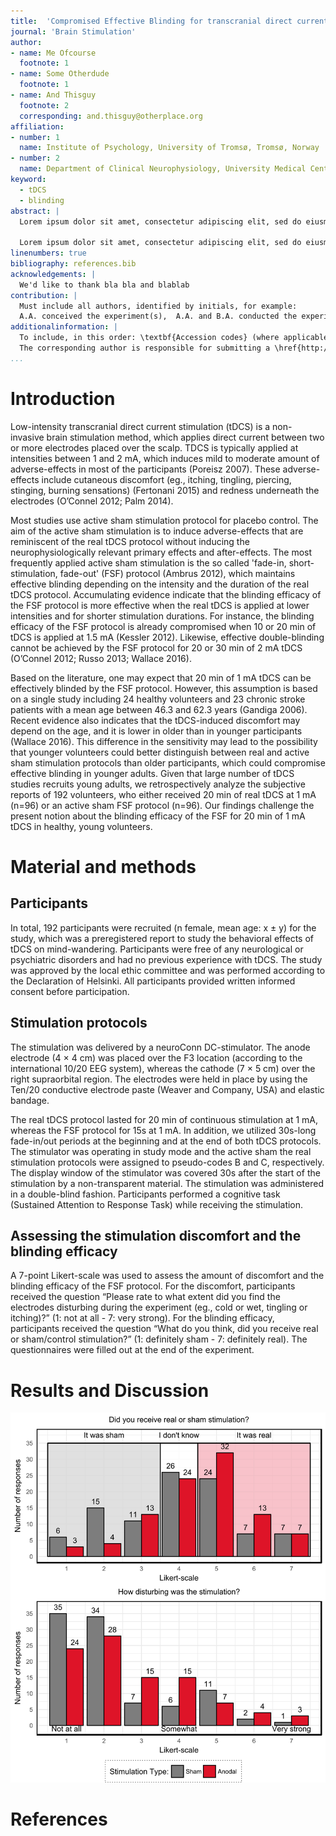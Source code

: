 ```yaml
---
title:  'Compromised Effective Blinding for transcranial direct current stimulation at 1 mA for 20 min in Young Healthy Individuals'
journal: 'Brain Stimulation'
author:
- name: Me Ofcourse
  footnote: 1
- name: Some Otherdude
  footnote: 1
- name: And Thisguy
  footnote: 2
  corresponding: and.thisguy@otherplace.org
affiliation:
- number: 1
  name: Institute of Psychology, University of Tromsø, Tromsø, Norway
- number: 2
  name: Department of Clinical Neurophysiology, University Medical Center Goettingen, Georg-August University, Goettingen, Germany
keyword:
  - tDCS
  - blinding
abstract: |
  Lorem ipsum dolor sit amet, consectetur adipiscing elit, sed do eiusmod tempor incididunt ut labore et dolore magna aliqua. Ut enim ad minim veniam, quis nostrud exercitation ullamco laboris nisi ut aliquip ex ea commodo consequat. Duis aute irure dolor in reprehenderit in voluptate velit esse cillum dolore eu fugiat nulla pariatur. Excepteur sint occaecat cupidatat non proident, sunt in culpa qui officia deserunt mollit anim id est laborum.

  Lorem ipsum dolor sit amet, consectetur adipiscing elit, sed do eiusmod tempor incididunt ut labore et dolore magna aliqua. Ut enim ad minim veniam, quis nostrud exercitation ullamco laboris nisi ut aliquip ex ea commodo consequat. Duis aute irure dolor in reprehenderit in voluptate velit esse cillum dolore eu fugiat nulla pariatur. Excepteur sint occaecat cupidatat non proident, sunt in culpa qui officia deserunt mollit anim id est laborum.
linenumbers: true
bibliography: references.bib
acknowledgements: |
  We'd like to thank bla bla and blablab
contribution: | 
  Must include all authors, identified by initials, for example:
  A.A. conceived the experiment(s),  A.A. and B.A. conducted the experiment(s), C.A. and D.A. analysed the results.  All authors reviewed the manuscript.
additionalinformation: |
  To include, in this order: \textbf{Accession codes} (where applicable); \textbf{Competing financial interests} (mandatory statement).
  The corresponding author is responsible for submitting a \href{http://www.nature.com/srep/policies/index.html#competing}{competing financial interests statement} on behalf of all authors of the paper. This statement must be included in the submitted article file.
...
```


# Introduction

Low-intensity transcranial direct current stimulation (tDCS) is a non-invasive brain stimulation method, which applies direct current between two or more electrodes placed over the scalp. TDCS is typically applied at intensities between 1 and 2 mA, which induces mild to moderate amount of adverse-effects in most of the participants (Poreisz 2007). These adverse-effects include cutaneous discomfort (eg., itching, tingling, piercing, stinging, burning sensations) (Fertonani 2015) and redness underneath the electrodes (O’Connel 2012; Palm 2014). 

Most studies use active sham stimulation protocol for placebo control. The aim of the active sham stimulation is to induce adverse-effects that are reminiscent of the real tDCS protocol without inducing the neurophysiologically relevant primary effects and after-effects. The most frequently applied active sham stimulation is the so called 'fade-in, short-stimulation, fade-out' (FSF) protocol (Ambrus 2012), which maintains effective blinding depending on the intensity and the duration of the real tDCS protocol. Accumulating evidence indicate that the blinding efficacy of the FSF protocol is more effective when the real tDCS is applied at lower intensities and for shorter stimulation durations. For instance, the blinding efficacy of the FSF protocol is already compromised when 10 or 20 min of tDCS is applied at 1.5 mA (Kessler 2012). Likewise, effective double-blinding cannot be achieved by the FSF protocol for 20 or 30 min of 2 mA tDCS (O’Connel 2012; Russo 2013; Wallace 2016). 

Based on the literature, one may expect that 20 min of 1 mA tDCS can be effectively blinded by the FSF protocol. However, this assumption is based on a single study including 24 healthy volunteers and 23 chronic stroke patients with a mean age between 46.3 and 62.3 years (Gandiga 2006). Recent evidence also indicates that the tDCS-induced discomfort may depend on the age, and it is lower in older than in younger participants (Wallace 2016). This difference in the sensitivity may lead to the possibility that younger volunteers could better distinguish between real and active sham stimulation protocols than older participants, which could compromise effective blinding in younger adults. Given that large number of tDCS studies recruits young adults, we retrospectively analyze the subjective reports of 192 volunteers, who either received 20 min of real tDCS at 1 mA (n=96) or an active sham FSF protocol (n=96). Our findings challenge the present notion about the blinding efficacy of the FSF for 20 min of 1 mA tDCS in healthy, young volunteers.


# Material and methods

## Participants
In total, 192 participants were recruited (n female, mean age: x $\pm$ y) for the study, which was a preregistered report to study the behavioral effects of tDCS on mind-wandering. Participants were free of any neurological or psychiatric disorders and had no previous experience with tDCS. The study was approved by the local ethic committee and was performed according to the Declaration of Helsinki. All participants provided written informed consent before participation. 

## Stimulation protocols

The stimulation was delivered by a neuroConn DC-stimulator. The anode electrode (4 $\times$ 4 cm) was placed over the F3 location (according to the international 10/20 EEG system), whereas the cathode (7 $\times$ 5 cm) over the right supraorbital region. The electrodes were held in place by using the Ten/20 conductive electrode paste (Weaver and Company, USA) and elastic bandage.

The real tDCS protocol lasted for 20 min of continuous stimulation at 1 mA, whereas the FSF protocol for 15s at 1 mA. In addition, we utilized 30s-long fade-in/out periods at the beginning and at the end of both tDCS protocols. The stimulator was operating in study mode and the active sham the real stimulation protocols were assigned to pseudo-codes B and C, respectively. The display window of the stimulator was covered 30s after the start of the stimulation by a non-transparent material. The stimulation was administered in a double-blind fashion. Participants performed a cognitive task (Sustained Attention to Response Task) while receiving the stimulation. 

## Assessing the stimulation discomfort and the blinding efficacy

A 7-point Likert-scale was used to assess the amount of discomfort and the blinding efficacy of the FSF protocol. For the discomfort, participants received the question “Please rate to what extent did you find the electrodes disturbing during the experiment (eg., cold or wet, tingling or itching)?” (1: not at all - 7: very strong). For the blinding efficacy, participants received the question “What do you think, did you receive real or sham/control stimulation?”  (1: definitely sham - 7: definitely real). The questionnaires were filled out at the end of the experiment. 

# Results and Discussion

![description](pics/blinding.png)

# References
